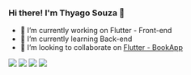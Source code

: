 ### Hi there! I'm Thyago Souza 👋

- 🔭 I’m currently working on Flutter - Front-end
- 🌱 I’m currently learning Back-end
- 👯 I’m looking to collaborate on [Flutter - BookApp](https://github.com/thyagosouza/book_app)

<img src="https://img.shields.io/badge/HTML5-E34F26?style=for-the-badge&logo=html5&logoColor=white"> <img src="https://img.shields.io/badge/CSS3-1572B6?style=for-the-badge&logo=css3&logoColor=white"> <img src="https://img.shields.io/badge/Dart-0175C2?style=for-the-badge&logo=dart&logoColor=white"> <img src="https://img.shields.io/badge/Flutter-02569B?style=for-the-badge&logo=flutter&logoColor=white">
